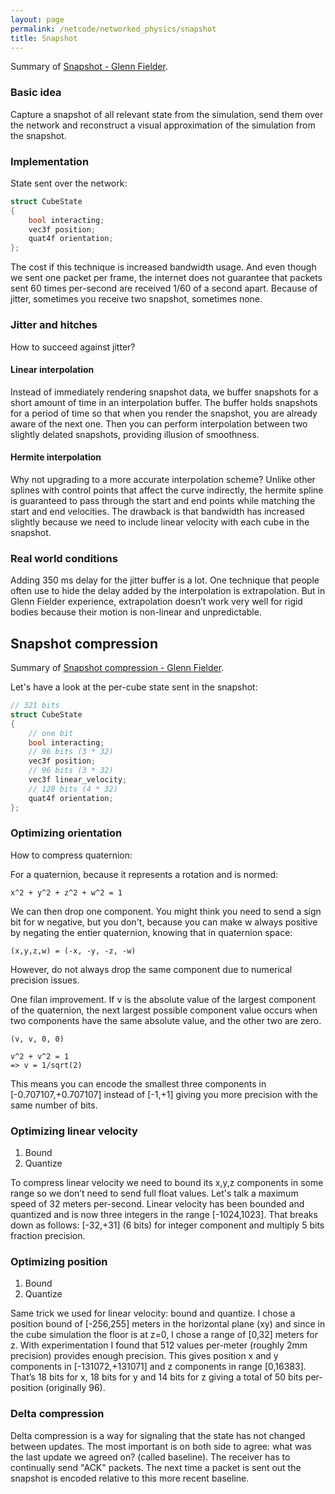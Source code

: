 ```yaml
---
layout: page
permalink: /netcode/networked_physics/snapshot
title: Snapshot
---
```


Summary of [Snapshot - Glenn Fielder](https://gafferongames.com/post/snapshot_interpolation/).

### Basic idea

Capture a snapshot of all relevant state from the simulation, send them over the network and reconstruct a visual approximation of the simulation from the snapshot.

### Implementation

State sent over the network:

```cpp
struct CubeState
{
    bool interacting;
    vec3f position;
    quat4f orientation;
};
```

The cost if this technique is increased bandwidth usage. And even though we sent one packet per frame, the internet does not guarantee that packets sent 60 times per-second are received 1/60 of a second apart. Because of jitter, sometimes you receive two snapshot, sometimes none.

### Jitter and hitches

How to succeed against jitter?

#### Linear interpolation

Instead of immediately rendering snapshot data, we buffer snapshots for a short amount of time in an interpolation buffer. The buffer holds snapshots for a period of time so that when you render the snapshot, you are already aware of the next one. Then you can perform interpolation between two slightly delated snapshots, providing illusion of smoothness.

#### Hermite interpolation

Why not upgrading to a more accurate interpolation scheme? Unlike other splines with control points that affect the curve indirectly, the hermite spline is guaranteed to pass through the start and end points while matching the start and end velocities. The drawback is that bandwidth has increased slightly because we need to include linear velocity with each cube in the snapshot.

### Real world conditions

Adding 350 ms delay for the jitter buffer is a lot. One technique that people often use to hide the delay added by the interpolation is extrapolation. But in Glenn Fielder experience, extrapolation doesn’t work very well for rigid bodies because their motion is non-linear and unpredictable.

## Snapshot compression

Summary of [Snapshot compression - Glenn Fielder](https://gafferongames.com/post/snapshot_compression/).

Let's have a look at the per-cube state sent in the snapshot:

```cpp
// 321 bits
struct CubeState
{
    // one bit
    bool interacting;
    // 96 bits (3 * 32)
    vec3f position;
    // 96 bits (3 * 32)
    vec3f linear_velocity;
    // 128 bits (4 * 32)
    quat4f orientation;
};
```

### Optimizing orientation

How to compress quaternion:

For a quaternion, because it represents a rotation and is normed:

```
x^2 + y^2 + z^2 + w^2 = 1
```

We can then drop one component. You might think you need to send a sign bit for w negative, but you don't, because you can make w always positive by negating the entier quaternion, knowing that in quaternion space:

```
(x,y,z,w) = (-x, -y, -z, -w)
```

However, do not always drop the same component due to numerical precision issues.

One filan improvement. If v is the absolute value of the largest component of the quaternion, the next largest possible component value occurs when two components have the same absolute value, and the other two are zero.

```
(v, v, 0, 0)

v^2 + v^2 = 1
=> v = 1/sqrt(2)
```

This means you can encode the smallest three components in [-0.707107,+0.707107] instead of [-1,+1] giving you more precision with the same number of bits.

### Optimizing linear velocity

1. Bound
2. Quantize

To compress linear velocity we need to bound its x,y,z components in some range so we don’t need to send full float values. Let's talk a maximum speed of 32 meters per-second. Linear velocity has been bounded and quantized and is now three integers in the range [-1024,1023]. That breaks down as follows: [-32,+31] (6 bits) for integer component and multiply 5 bits fraction precision.

### Optimizing position

1. Bound
2. Quantize

Same trick we used for linear velocity: bound and quantize. I chose a position bound of [-256,255] meters in the horizontal plane (xy) and since in the cube simulation the floor is at z=0, I chose a range of [0,32] meters for z. With experimentation I found that 512 values per-meter (roughly 2mm precision) provides enough precision. This gives position x and y components in [-131072,+131071] and z components in range [0,16383]. That’s 18 bits for x, 18 bits for y and 14 bits for z giving a total of 50 bits per-position (originally 96).

### Delta compression

Delta compression is a way for signaling that the state has not changed between updates. The most important is on both side to agree: what was the last update we agreed on? (called baseline). The receiver has to continually send "ACK" packets. The next time a packet is sent out the snapshot is encoded relative to this more recent baseline.








